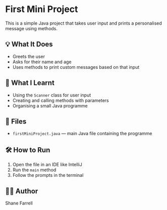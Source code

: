 # First Mini Project

This is a simple Java project that takes user input and prints a personalised message using methods.

## 💡 What It Does

- Greets the user
- Asks for their name and age
- Uses methods to print custom messages based on that input

## 🧠 What I Learnt

- Using the `Scanner` class for user input
- Creating and calling methods with parameters
- Organising a small Java programme

## 📁 Files

- `firstMiniProject.java` — main Java file containing the programme

## 🛠️ How to Run

1. Open the file in an IDE like IntelliJ
2. Run the `main` method
3. Follow the prompts in the terminal

## 🙋‍♂️ Author

Shane Farrell
